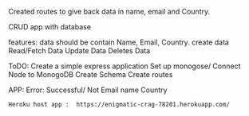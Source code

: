 Created routes to give back data in name, email and Country.


CRUD app with database

features:
data should be contain Name, Email, Country.
    create data
    Read/Fetch Data
    Update Data
    Deletes Data

ToDO:
Create a simple express application
Set up monogose/ Connect Node to MonogoDB
Create Schema
Create routes


APP:
    Error: Successful/ Not
    Email
    name
    Country
    
    Heroku host app :  https://enigmatic-crag-78201.herokuapp.com/
